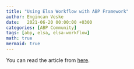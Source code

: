 ```yaml
---
title: "Using Elsa Workflow with ABP Framework"
author: Engincan Veske
date:   2021-06-20 00:00:00 +0300
categories: [ABP Community]
tags: [abp, elsa, elsa-workflow]
math: true
mermaid: true
---
```


You can read the article from [here](https://community.abp.io/posts/using-elsa-workflow-with-the-abp-framework-773siqi9).